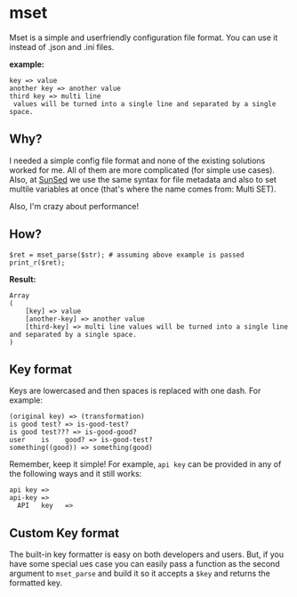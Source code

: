 # mset

Mset is a simple and userfriendly configuration file format. You can use it instead of .json and .ini files.

**example:**

```
key => value
another key => another value
third key => multi line
 values will be turned into a single line and separated by a single space.
```

## Why?

I needed a simple config file format and none of the existing solutions worked for me. All of them 
are more complicated (for simple use cases). Also, at [SunSed](https://www.sunsed.com/tags/s/mset) we use 
the same syntax for file metadata and also to set multile variables at once (that's where the name comes from: Multi SET).

Also, I'm crazy about performance!

## How?

```
$ret = mset_parse($str); # assuming above example is passed
print_r($ret);
```

**Result:**

```
Array
(
    [key] => value
    [another-key] => another value
    [third-key] => multi line values will be turned into a single line and separated by a single space.
)
```

## Key format

Keys are lowercased and then spaces is replaced with one dash. For example:

```
(original key) => (transformation)
is good test? => is-good-test?
is good test??? => is-good-good?
user    is    good? => is-good-test?
something((good)) => something(good)
```

Remember, keep it simple! For example, `api key` can be provided in any of the following ways and it still works:

```
api key =>
api-key =>
  API   key   =>
```

## Custom Key format

The built-in key formatter is easy on both developers and users. But, if you have some special ues case
you can easily pass a function as the second argument to `mset_parse` and build it so it accepts a `$key` 
and returns the formatted key.



